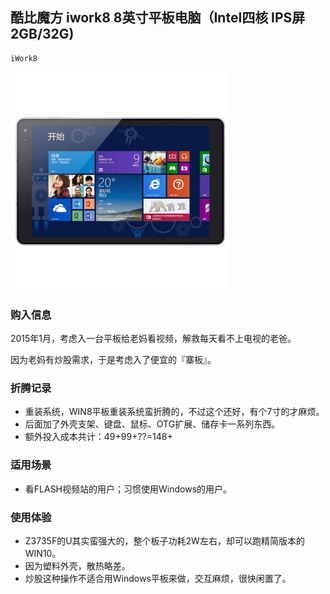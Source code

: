 ## 酷比魔方 iwork8 8英寸平板电脑（Intel四核 IPS屏 2GB/32G)

    iWork8

![iwork8](../assets/device/iwork8.jpg)

### 购入信息

2015年1月，考虑入一台平板给老妈看视频，解救每天看不上电视的老爸。

因为老妈有炒股需求，于是考虑入了便宜的『寨板』。

### 折腾记录

- 重装系统，WIN8平板重装系统蛮折腾的，不过这个还好，有个7寸的才麻烦。
- 后面加了外壳支架、键盘、鼠标、OTG扩展、储存卡一系列东西。
- 额外投入成本共计：49+99+??=148+

### 适用场景

- 看FLASH视频站的用户；习惯使用Windows的用户。

### 使用体验

- Z3735F的U其实蛮强大的，整个板子功耗2W左右，却可以跑精简版本的WIN10。
- 因为塑料外壳，散热略差。
- 炒股这种操作不适合用Windows平板来做，交互麻烦，很快闲置了。
